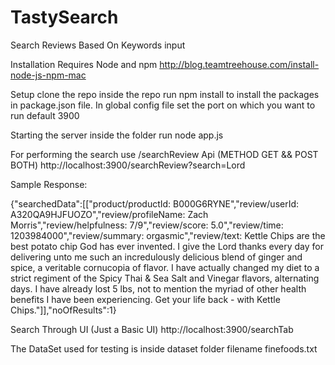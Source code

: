 # TastySearch
Search Reviews Based On Keywords input

Installation 
Requires Node and npm
http://blog.teamtreehouse.com/install-node-js-npm-mac

Setup
clone the repo
inside the repo run npm install to install the packages in package.json file.
In global config file set the port on which you want to run default 3900

Starting the server
inside the folder run node app.js

For performing the search use /searchReview Api (METHOD GET && POST BOTH)
http://localhost:3900/searchReview?search=Lord

Sample Response:

{"searchedData":[["product/productId: B000G6RYNE","review/userId: A320QA9HJFUOZO","review/profileName: Zach Morris","review/helpfulness: 7/9","review/score: 5.0","review/time: 1203984000","review/summary: orgasmic","review/text: Kettle Chips are the best potato chip God has ever invented.  I give the Lord thanks every day for delivering unto me such an incredulously delicious blend of ginger and spice, a veritable cornucopia of flavor.  I have actually changed my diet to a strict regiment of the Spicy Thai & Sea Salt and Vinegar flavors, alternating days. I have already lost 5 lbs, not to mention the myriad of other health benefits I have been experiencing. Get your life back - with Kettle Chips."]],"noOfResults":1}

Search Through UI (Just a Basic UI)
http://localhost:3900/searchTab

The DataSet used for testing is inside dataset folder filename finefoods.txt
